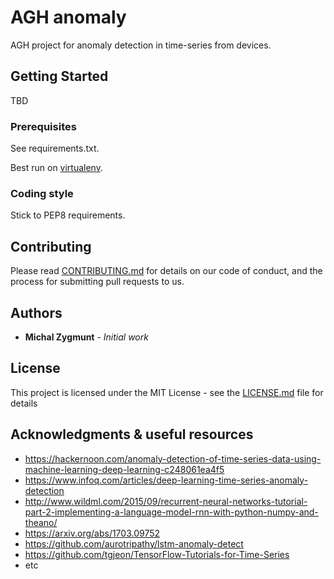 # AGH anomaly

AGH project for anomaly detection in time-series from devices.

## Getting Started

TBD

### Prerequisites

See requirements.txt.

Best run on [virtualenv](http://exponential.io/blog/2015/02/10/configure-pycharm-to-use-virtualenv/).

### Coding style

Stick to PEP8 requirements.


## Contributing

Please read [CONTRIBUTING.md](https://gist.github.com/PurpleBooth/b24679402957c63ec426) for details on our code of conduct, and the process for submitting pull requests to us.

## Authors

* **Michal Zygmunt** - *Initial work*

## License

This project is licensed under the MIT License - see the [LICENSE.md](LICENSE.md) file for details

## Acknowledgments & useful resources

* https://hackernoon.com/anomaly-detection-of-time-series-data-using-machine-learning-deep-learning-c248061ea4f5
* https://www.infoq.com/articles/deep-learning-time-series-anomaly-detection
* http://www.wildml.com/2015/09/recurrent-neural-networks-tutorial-part-2-implementing-a-language-model-rnn-with-python-numpy-and-theano/
* https://arxiv.org/abs/1703.09752
* https://github.com/aurotripathy/lstm-anomaly-detect
* https://github.com/tgjeon/TensorFlow-Tutorials-for-Time-Series
* etc

